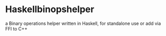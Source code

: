# Haskellbinopshelper
a Binary operations helper written in Haskell, for standalone use or add via FFI to C++
